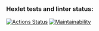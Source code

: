 ### Hexlet tests and linter status:
[![Actions Status](https://github.com/ingotr/java-project-lvl1/workflows/hexlet-check/badge.svg)](https://github.com/ingotr/java-project-lvl1/actions)
[![Maintainability](https://api.codeclimate.com/v1/badges/a99a88d28ad37a79dbf6/maintainability)](https://codeclimate.com/github/codeclimate/codeclimate/maintainability)
